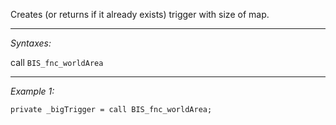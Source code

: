 Creates (or returns if it already exists) trigger with size of map.


---
*Syntaxes:*

call `BIS_fnc_worldArea`

---
*Example 1:*

```sqf
private _bigTrigger = call BIS_fnc_worldArea;
```